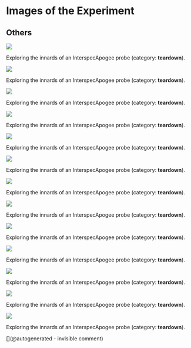 # Images of the Experiment

## Others

![](/include/images/Interspec/P_20180807_221458.jpg)

Exploring the innards of an InterspecApogee probe (category: __teardown__).

![](/include/images/Interspec/P_20180807_221744.jpg)

Exploring the innards of an InterspecApogee probe (category: __teardown__).

![](/include/images/Interspec/P_20180807_221925.jpg)

Exploring the innards of an InterspecApogee probe (category: __teardown__).

![](/include/images/Interspec/P_20180807_221845.jpg)

Exploring the innards of an InterspecApogee probe (category: __teardown__).

![](/include/images/Interspec/P_20180807_221435.jpg)

Exploring the innards of an InterspecApogee probe (category: __teardown__).

![](/include/images/Interspec/P_20180807_221519.jpg)

Exploring the innards of an InterspecApogee probe (category: __teardown__).

![](/include/images/Interspec/P_20180807_222256.jpg)

Exploring the innards of an InterspecApogee probe (category: __teardown__).

![](/include/images/Interspec/P_20180807_222529.jpg)

Exploring the innards of an InterspecApogee probe (category: __teardown__).

![](/include/images/Interspec/P_20180807_222243.jpg)

Exploring the innards of an InterspecApogee probe (category: __teardown__).

![](/include/images/Interspec/P_20180807_221550.jpg)

Exploring the innards of an InterspecApogee probe (category: __teardown__).

![](/include/images/Interspec/P_20180807_222132.jpg)

Exploring the innards of an InterspecApogee probe (category: __teardown__).

![](/include/images/Interspec/P_20180807_222100.jpg)

Exploring the innards of an InterspecApogee probe (category: __teardown__).

![](/include/images/Interspec/P_20180807_221936.jpg)

Exploring the innards of an InterspecApogee probe (category: __teardown__).



[](@autogenerated - invisible comment)